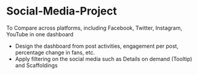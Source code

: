 # Social-Media-Project

To Compare across platforms, including Facebook, Twitter, Instagram, YouTube in one dashboard
- Design the dashboard from post activities, engagement per post, percentage change in fans, etc.
- Apply filtering on the social media such as Details on demand (Tooltip) and Scaffoldings
